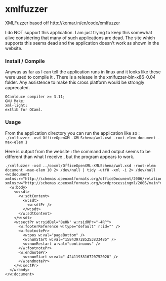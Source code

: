 # xmlfuzzer
XMLFuzzer based off http://komar.in/en/code/xmlfuzzer

I do NOT support this application. I am just trying to keep this somewhat alive considering that many of such applications are dead.
The site which supports this seems dead and the application doesn't work as shown in the website. 


### Install / Compile 
Anywas as far as I can tell the application runs in linux and it looks like these were used to compile it . There is a release in the xmlfuzzer-bin-x86-0.04 folder. 
Any assistence to make this cross platform would be strongly apprecated. 

```
OCamlduce compiler >= 3.11;
GNU Make;
xml-light;
extlib for OCaml.
```

### Usage

From the application directory you can run the application like so :
` ./xmlfuzzer -xsd OfficeOpenXML-XMLSchema/wml.xsd -root-elem document -max-elem 1 `


Here is output from the website : the command and output seems to be different than what I receive , but the program appears to work. 

```
./xmlfuzzer -xsd ../ooxml/OfficeOpenXML-XMLSchema/wml.xsd -root-elem document -max-elem 10 2> /dev/null | tidy -utf8 -xml -i 2> /dev/null
<w:document xmlns:r="http://schemas.openxmlformats.org/officeDocument/2006/relationships"
xmlns:w="http://schemas.openxmlformats.org/wordprocessingml/2006/main">
  <w:body>
    <w:sdt>
      <w:sdtContent>
        <w:sdt>
          <w:sdtPr />
        </w:sdt>
      </w:sdtContent>
    </w:sdt>
    <w:sectPr w:rsidDel="Be0N" w:rsidRPr="-4R^">
      <w:footerReference w:type="default" r:id="" />
      <w:footnotePr>
        <w:pos w:val="pageBottom" />
        <w:numStart w:val="1584397285253833485" />
        <w:numRestart w:val="continuous" />
      </w:footnotePr>
      <w:endnotePr>
        <w:numStart w:val="-4241193316720752020" />
      </w:endnotePr>
    </w:sectPr>
  </w:body>
</w:document>

```
